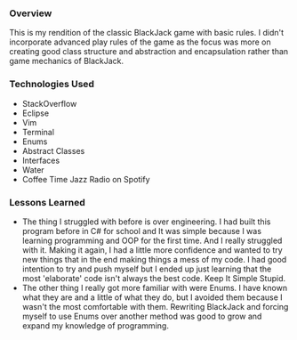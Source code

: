 ### Overview
This is my rendition of the classic BlackJack game with basic rules. I didn't incorporate advanced play rules of the game as the focus was
more on creating good class structure and abstraction and encapsulation rather than game mechanics of BlackJack.

### Technologies Used
- StackOverflow
- Eclipse
- Vim
- Terminal
- Enums
- Abstract Classes
- Interfaces
- Water
- Coffee Time Jazz Radio on Spotify

### Lessons Learned
- The thing I struggled with before is over engineering. I had built this program before in C# for school and It was simple because I was learning programming
and OOP for the first time. And I really struggled with it. Making it again, I had a little more confidence and wanted to try new things that in the end 
making things a mess of my code. I had good intention to try and push myself but I ended up just learning that the most 'elaborate' code isn't always the best
code. Keep It Simple Stupid.
- The other thing I really got more familiar with were Enums. I have known what they are and a little of what they do, but I avoided them because I wasn't the most
comfortable with them. Rewriting BlackJack and forcing myself to use Enums over another method was good to grow and expand my knowledge of programming.

